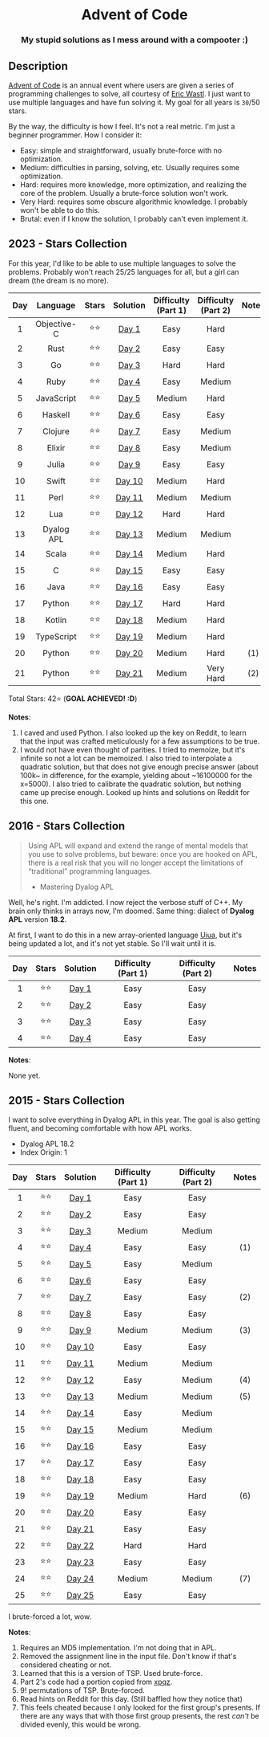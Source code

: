 <div align="center">

# Advent of Code

### My stupid solutions as I mess around with a compooter :)

</div>

## Description

[Advent of Code](https://adventofcode.com) is an annual event where users are given a series of programming challenges to solve, all courtesy of [Eric Wastl](http://was.tl/). I just want to use multiple languages and have fun solving it. My goal for all years is `30`/50 stars.

By the way, the difficulty is how I feel. It's not a real metric. I'm just a beginner programmer. How I consider it:

- Easy: simple and straightforward, usually brute-force with no optimization.
- Medium: difficulties in parsing, solving, etc. Usually requires some optimization.
- Hard: requires more knowledge, more optimization, and realizing the core of the problem. Usually a brute-force solution won't work.
- Very Hard: requires some obscure algorithmic knowledge. I probably won't be able to do this.
- Brutal: even if I know the solution, I probably can't even implement it.

## 2023 - Stars Collection

For this year, I'd like to be able to use multiple languages to solve the problems. Probably won't reach 25/25 languages for all, but a girl can dream (the dream is no more).

| Day |  Language   | Stars  |         Solution         | Difficulty (Part 1) | Difficulty (Part 2) | Notes |
| :-: | :---------: | :----: | :----------------------: | :-----------------: | :-----------------: | :---: |
|  1  | Objective-C | ⭐️⭐️ |  [Day 1](./2023/day-1/)  |        Easy         |        Hard         |       |
|  2  |    Rust     | ⭐️⭐️ |  [Day 2](./2023/day-2/)  |        Easy         |        Easy         |       |
|  3  |     Go      | ⭐️⭐️ |  [Day 3](./2023/day-3/)  |        Hard         |        Hard         |       |
|  4  |    Ruby     | ⭐️⭐️ |  [Day 4](./2023/day-4/)  |        Easy         |       Medium        |       |
|  5  | JavaScript  | ⭐️⭐️ |  [Day 5](./2023/day-5/)  |       Medium        |        Hard         |       |
|  6  |   Haskell   | ⭐️⭐️ |  [Day 6](./2023/day-6/)  |        Easy         |        Easy         |       |
|  7  |   Clojure   | ⭐️⭐️ |  [Day 7](./2023/day-7/)  |        Easy         |       Medium        |       |
|  8  |   Elixir    | ⭐️⭐️ |  [Day 8](./2023/day-8/)  |        Easy         |       Medium        |       |
|  9  |    Julia    | ⭐️⭐️ |  [Day 9](./2023/day-9/)  |        Easy         |        Easy         |       |
| 10  |    Swift    | ⭐️⭐️ | [Day 10](./2023/day-10/) |       Medium        |        Hard         |       |
| 11  |    Perl     | ⭐️⭐️ | [Day 11](./2023/day-11/) |       Medium        |       Medium        |       |
| 12  |     Lua     | ⭐️⭐️ | [Day 12](./2023/day-12/) |        Hard         |        Hard         |       |
| 13  | Dyalog APL  | ⭐️⭐️ | [Day 13](./2023/day-13/) |       Medium        |       Medium        |       |
| 14  |    Scala    | ⭐️⭐️ | [Day 14](./2023/day-14/) |       Medium        |        Hard         |       |
| 15  |      C      | ⭐️⭐️ | [Day 15](./2023/day-15/) |        Easy         |        Easy         |       |
| 16  |    Java     | ⭐️⭐️ | [Day 16](./2023/day-16/) |        Easy         |        Easy         |       |
| 17  |   Python    | ⭐️⭐️ | [Day 17](./2023/day-17/) |        Hard         |        Hard         |       |
| 18  |   Kotlin    | ⭐️⭐️ | [Day 18](./2023/day-18/) |       Medium        |        Hard         |       |
| 19  | TypeScript  | ⭐️⭐️ | [Day 19](./2023/day-19/) |       Medium        |        Hard         |       |
| 20  |   Python    | ⭐️⭐️ | [Day 20](./2023/day-20/) |       Medium        |        Hard         |  (1)  |
| 21  |   Python    | ⭐️⭐️ | [Day 21](./2023/day-21/) |       Medium        |      Very Hard      |  (2)  |

Total Stars: 42⭐️ (**GOAL ACHIEVED! :D**)

**Notes**:

1. I caved and used Python. I also looked up the key on Reddit, to learn that the input was crafted meticulously for a few assumptions to be true.
2. I would not have even thought of parities. I tried to memoize, but it's infinite so not a lot can be memoized. I also tried to interpolate a quadratic solution, but that does not give enough precise answer (about 100k~ in difference, for the example, yielding about ~16100000 for the x=5000). I also tried to calibrate the quadratic solution, but nothing came up precise enough. Looked up hints and solutions on Reddit for this one.

## 2016 - Stars Collection

> Using APL will expand and extend the range of mental models that you use to solve problems, but beware: once you are hooked on APL, there is a real risk that you will no longer accept the limitations of “traditional” programming languages.
>
> - Mastering Dyalog APL

Well, he's right. I'm addicted. I now reject the verbose stuff of C++. My brain only thinks in arrays now, I'm doomed. Same thing: dialect of **Dyalog APL** version **18.2**.

At first, I want to do this in a new array-oriented language [Uiua](https://uiua.org), but it's being updated a lot, and it's not yet stable. So I'll wait until it is.

| Day | Stars  |         Solution         | Difficulty (Part 1) | Difficulty (Part 2) | Notes |
| :-: | :----: | :----------------------: | :-----------------: | :-----------------: | :---: |
|  1  | ⭐️⭐️ | [Day 1](./2016/day1.apl) |        Easy         |        Easy         |       |
|  2  | ⭐️⭐️ | [Day 2](./2016/day2.apl) |        Easy         |        Easy         |       |
|  3  | ⭐️⭐️ | [Day 3](./2016/day3.apl) |        Easy         |        Easy         |       |
|  4  | ⭐️⭐️ | [Day 4](./2016/day4.apl) |        Easy         |        Easy         |       |

**Notes**:

None yet.

## 2015 - Stars Collection

I want to solve everything in Dyalog APL in this year. The goal is also getting fluent, and becoming comfortable with how APL works.

- Dyalog APL 18.2
- Index Origin: 1

| Day | Stars  |          Solution          | Difficulty (Part 1) | Difficulty (Part 2) | Notes |
| :-: | :----: | :------------------------: | :-----------------: | :-----------------: | :---: |
|  1  | ⭐️⭐️ |  [Day 1](./2015/day1.apl)  |        Easy         |        Easy         |       |
|  2  | ⭐️⭐️ |  [Day 2](./2015/day2.apl)  |        Easy         |        Easy         |       |
|  3  | ⭐️⭐️ |  [Day 3](./2015/day3.apl)  |       Medium        |       Medium        |       |
|  4  | ⭐️⭐️ |  [Day 4](./2015/day4.py)   |        Easy         |        Easy         |  (1)  |
|  5  | ⭐️⭐️ |  [Day 5](./2015/day5.apl)  |        Easy         |       Medium        |       |
|  6  | ⭐️⭐️ |  [Day 6](./2015/day6.apl)  |        Easy         |        Easy         |       |
|  7  | ⭐️⭐️ |  [Day 7](./2015/day7.apl)  |        Easy         |        Easy         |  (2)  |
|  8  | ⭐️⭐️ |  [Day 8](./2015/day8.apl)  |        Easy         |        Easy         |       |
|  9  | ⭐️⭐️ |  [Day 9](./2015/day9.apl)  |       Medium        |       Medium        |  (3)  |
| 10  | ⭐️⭐️ | [Day 10](./2015/day10.apl) |        Easy         |        Easy         |       |
| 11  | ⭐️⭐️ | [Day 11](./2015/day11.apl) |       Medium        |       Medium        |       |
| 12  | ⭐️⭐️ | [Day 12](./2015/day12.apl) |        Easy         |       Medium        |  (4)  |
| 13  | ⭐️⭐️ | [Day 13](./2015/day13.apl) |       Medium        |       Medium        |  (5)  |
| 14  | ⭐️⭐️ | [Day 14](./2015/day14.apl) |        Easy         |       Medium        |       |
| 15  | ⭐️⭐️ | [Day 15](./2015/day15.apl) |       Medium        |       Medium        |       |
| 16  | ⭐️⭐️ | [Day 16](./2015/day16.apl) |        Easy         |        Easy         |       |
| 17  | ⭐️⭐️ | [Day 17](./2015/day17.apl) |        Easy         |        Easy         |       |
| 18  | ⭐️⭐️ | [Day 18](./2015/day18.apl) |        Easy         |        Easy         |       |
| 19  | ⭐️⭐️ | [Day 19](./2015/day19.apl) |       Medium        |        Hard         |  (6)  |
| 20  | ⭐️⭐️ | [Day 20](./2015/day20.apl) |        Easy         |        Easy         |       |
| 21  | ⭐️⭐️ | [Day 21](./2015/day21.apl) |        Easy         |        Easy         |       |
| 22  | ⭐️⭐️ | [Day 22](./2015/day22.apl) |        Hard         |        Hard         |       |
| 23  | ⭐️⭐️ | [Day 23](./2015/day23.apl) |        Easy         |        Easy         |       |
| 24  | ⭐️⭐️ | [Day 24](./2015/day24.apl) |       Medium        |       Medium        |  (7)  |
| 25  | ⭐️⭐️ | [Day 25](./2015/day25.apl) |        Easy         |        Easy         |       |

I brute-forced a lot, wow.

**Notes**:

1. Requires an MD5 implementation. I'm not doing that in APL.
2. Removed the assignment line in the input file. Don't know if that's considered cheating or not.
3. Learned that this is a version of TSP. Used brute-force.
4. Part 2's code had a portion copied from [xpqz](https://xpqz.github.io/learnapl/io.html#reading-json-json).
5. 9! permutations of TSP. Brute-forced.
6. Read hints on Reddit for this day. (Still baffled how they notice that)
7. This feels cheated because I only looked for the first group's presents. If there are any ways that with those first group presents, the rest _can't_ be divided evenly, this would be wrong.
